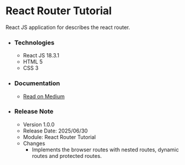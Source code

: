 # React Router Tutorial
React JS application for describes the react router.

* ### Technologies
    * React JS 18.3.1
    * HTML 5
    * CSS 3

* ### Documentation
    * [Read on Medium](https://sachithariyathilaka.medium.com/react-router-81a438c26576)

* ### Release Note
    * Version 1.0.0
    * Release Date: 2025/06/30
    * Module: React Router Tutorial
    * Changes
        * Implements the browser routes with nested routes, dynamic routes and protected routes.
